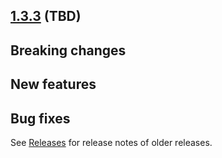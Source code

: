 ## [1.3.3](https://github.com/opencrvs/opencrvs-core/compare/v1.3.2...v1.3.3) (TBD)

## Breaking changes

## New features

## Bug fixes

See [Releases](https://github.com/opencrvs/opencrvs-core/releases) for release notes of older releases.
